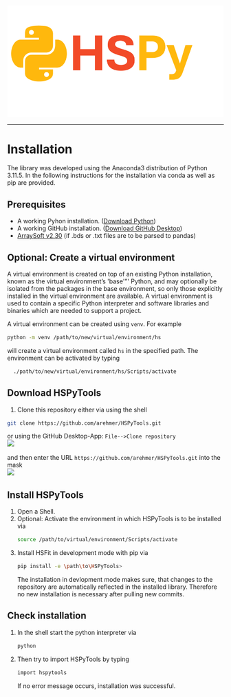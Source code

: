 <picture align="center">
  <img alt="HSPy Logo)" src="images/HSPyLogo.png">
</picture>

-----------------

# Installation

The library was developed using the Anaconda3 distribution of Python 3.11.5. In the following instructions for the installation via conda as well as pip are provided.

## Prerequisites
- A working Pyhon installation. ([Download Python](https://www.python.org/downloads/))
- A working GitHub installation. ([Download GitHub Desktop](https://desktop.github.com/download/))
- [ArraySoft v2.30](https://cdn.website-editor.net/s/156d2965ff764637aaea150903bb0161/files/uploaded/SetupHTPAdGUIv2_30.rar?Expires=1709501376&Signature=p8nizQ9W1PC3O4uuuEpsxpqhTZc3t1vdlI1HImzhGcxrSur-9jmvYcf7EvJvU223HmZKhFJvr4dYW8PYtFwv1RVGjh626sN0ZQRICL6MBwOhqmevGODlUCFYjuGCMGWwlJCMpVz68dIYcBKjBS7MhEGKL~wCf1atkW82yr6eewPK3AJQmV0StLWQCi7Z4Q8epYWjGt4Xmuaa7wAcQJfFCBK1IKutkl52FPint4CqYarqQKfqpKJMn13SlVQSdp-RZbKZirddGrQkzTpYfi2BOuxThTn6C-FfXGQLC~Hnt1858gv96EKq23VJEGDmV~97rhQmj2YzXGySGpMnVv5xJQ__&Key-Pair-Id=K2NXBXLF010TJW) (if .bds or .txt files are to be parsed to pandas)

## Optional: Create a virtual environment
  A virtual environment is created on top of an existing Python installation, known as the virtual environment’s 'base'”' Python, and may optionally be isolated from the packages in the base environment, so only those explicitly installed in the virtual environment are available.
  A virtual environment is used to contain a specific Python interpreter and software libraries and binaries which are needed to support a project.

  A virtual environment can be created using `venv`. For example

  ```sh
  python -m venv /path/to/new/virtual/environment/hs
  ```

  will create a virtual environment called `hs` in the specified path. The environment can be activated by typing

  ```sh
    ./path/to/new/virtual/environment/hs/Scripts/activate
  ```

## Download HSPyTools
1. Clone this repository either via using the shell

 ```sh
 git clone https://github.com/arehmer/HSPyTools.git
  ```

   or using the GitHub Desktop-App: ```File-->Clone repository ``` <br>
   <img src="images/screenshot1_github_desktop.png"  height="300">

   and then enter the URL ```https://github.com/arehmer/HSPyTools.git``` into the mask <br>
   <img src="images/screenshot2_github_desktop.png" height="200">

## Install HSPyTools
1. Open a Shell.
2. Optional: Activate the environment in which HSPyTools is to be installed via
    ```sh
    source /path/to/virtual/environment/Scripts/activate
    ```
4. Install HSFit in development mode with pip via
    ```sh
    pip install -e \path\to\HSPyTools>
    ```
    The installation in devlopment mode makes sure, that changes to the repository are automatically reflected in the installed library. Therefore no new installation is necessary after pulling new commits.

## Check installation
1. In the shell start the python interpreter via

   ```sh
   python
   ```
2. Then try to import HSPyTools by typing

   ```sh
   import hspytools
   ```
   If no error message occurs, installation was successful.
